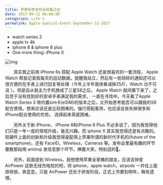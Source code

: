 ```yaml
---
title: 苹果秋季发布会观看之后
date: 2017-09-12 06:00:00
categories: Life's
permalink: Apple-Special-Event-September-12-2017
---
```



- watch series 3
- apple tv 4k
- iphone 8 & iphone 8 plus 
- One more thing: iPhone X

![img](https://i.loli.net/2017/09/17/59be6b51a4615.png)

<!-- more -->

　　其实我之前用 iPhone 6s 搭配 Apple Watch 还是很喜欢的一套流程， Apple Watch 帮我记录我每天的运动数据，提醒我站立，然后有一些琐碎的通知还可以很方便的在手表上进行回复等处理（今年上半年我体重减掉25斤，Watch 功不可没 ）。但是自从我主力手机换成了三星S8之后， Apple Watch 就闲置下来了，之后苦于没有找到好的安卓手表满足我的需求， 一直在寻找中。今天看了Apple Watch Series 3 带内置sim卡(eSIM)的版本之后，又开始思考能否可以跟我的S8 配合使用。想来应该还是比较困难的。强行搭配着用，也应该会丧失掉很多和iPhone配合使用的优势。 选择起来真是困难。

　　另外关于新 iPhone， iPhone 8和iPhone 8 Plus 不必多说了，因为我觉得他们只是一年一度的常规升级，毫无兴趣。而 iphone X 其实我觉得还是有点酷的。 软硬件上面的创新和升级我觉得是配得上苹果所谓的新时代手机的(future of the smartphone)，还有 FaceID，Wireless，Cameras 等。发布会里最有趣的环节要数那段用 animoji 发信息那个环节，捧腹大笑，特别逗的🤣。

　　另外，前面提到 Wireless，我想使用苹果全家桶的朋友，应该会钟爱 AirPower 这款无线充电枕的吧，将 iphone，apple watch，airpods 一并往上面排排放，爽歪歪。只是 AirPower 还处于研发阶段，正式上市要到明年，略有遗憾。

